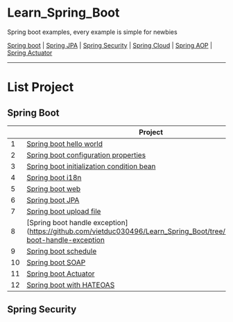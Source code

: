 # Learn_Spring_Boot

Spring boot examples, every example is simple for newbies

[Spring boot](https://spring.io/projects/spring-boot) | [Spring JPA](https://docs.spring.io/spring-data/jpa/docs/current/reference/html/) | [Spring Security](https://docs.spring.io/spring-security/reference/index.html) | [Spring Cloud](https://spring.io/projects/spring-cloud) | [Spring AOP](https://www.baeldung.com/spring-aop) | [Spring Actuator](https://www.baeldung.com/spring-boot-actuators)

***

# List Project

## Spring Boot

| | Project |
| ---      | ---       |
| 1        | [Spring boot hello world](https://github.com/vietduc030496/Learn_Spring_Boot/tree/master/spring-boot-hello-world)  |
| 2        | [Spring boot configuration properties](https://github.com/vietduc030496/Learn_Spring_Boot/tree/master/spring-boot-config-properties)  |
| 3        | [Spring boot initialization condition bean](https://github.com/vietduc030496/Learn_Spring_Boot/tree/master/spring-boot-conditional-bean)  |
| 4        | [Spring boot i18n](https://github.com/vietduc030496/Learn_Spring_Boot/tree/master/spring-boot-i18n)  |
| 5        | [Spring boot web](https://github.com/vietduc030496/Learn_Spring_Boot/tree/master/spring-boot-web)  |
| 6        | [Spring boot JPA](https://github.com/vietduc030496/Learn_Spring_Boot/tree/master/Spring-boot-JPA)  |
| 7        | [Spring boot upload file](https://github.com/vietduc030496/Learn_Spring_Boot/tree/master/spring-boot-upload-file)  |
| 8        | [Spring boot handle exception](https://github.com/vietduc030496/Learn_Spring_Boot/tree/master/spring-boot-handle-exception  |
| 9        | [Spring boot schedule](https://github.com/vietduc030496/Learn_Spring_Boot)  |
| 10       | [Spring boot SOAP](../)  |
| 11       | [Spring boot Actuator](../)  |
| 12       | [Spring boot with HATEOAS](../)  |


## Spring Security

